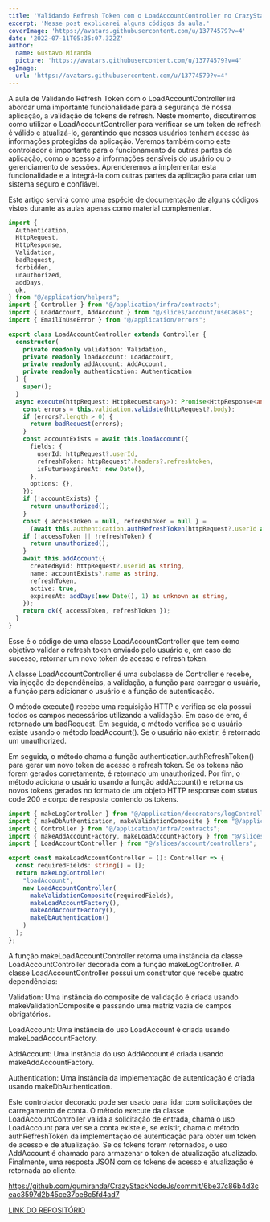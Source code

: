 ```yaml
---
title: 'Validando Refresh Token com o LoadAccountController no CrazyStack Node.js'
excerpt: 'Nesse post explicarei alguns códigos da aula.'
coverImage: 'https://avatars.githubusercontent.com/u/13774579?v=4'
date: '2022-07-11T05:35:07.322Z'
author:
  name: Gustavo Miranda
  picture: 'https://avatars.githubusercontent.com/u/13774579?v=4'
ogImage:
  url: 'https://avatars.githubusercontent.com/u/13774579?v=4'
---
```

A aula de Validando Refresh Token com o LoadAccountController irá abordar uma importante funcionalidade para a segurança de nossa aplicação, a validação de tokens de refresh. Neste momento, discutiremos como utilizar o LoadAccountController para verificar se um token de refresh é válido e atualizá-lo, garantindo que nossos usuários tenham acesso às informações protegidas da aplicação. Veremos também como este controlador é importante para o funcionamento de outras partes da aplicação, como o acesso a informações sensíveis do usuário ou o gerenciamento de sessões. Aprenderemos a implementar esta funcionalidade e a integrá-la com outras partes da aplicação para criar um sistema seguro e confiável.

Este artigo servirá como uma espécie de documentação de alguns códigos vistos durante as aulas apenas como material complementar.

```typescript
import {
  Authentication,
  HttpRequest,
  HttpResponse,
  Validation,
  badRequest,
  forbidden,
  unauthorized,
  addDays,
  ok,
} from "@/application/helpers";
import { Controller } from "@/application/infra/contracts";
import { LoadAccount, AddAccount } from "@/slices/account/useCases";
import { EmailInUseError } from "@/application/errors";

export class LoadAccountController extends Controller {
  constructor(
    private readonly validation: Validation,
    private readonly loadAccount: LoadAccount,
    private readonly addAccount: AddAccount,
    private readonly authentication: Authentication
  ) {
    super();
  }
  async execute(httpRequest: HttpRequest<any>): Promise<HttpResponse<any>> {
    const errors = this.validation.validate(httpRequest?.body);
    if (errors?.length > 0) {
      return badRequest(errors);
    }
    const accountExists = await this.loadAccount({
      fields: {
        userId: httpRequest?.userId,
        refreshToken: httpRequest?.headers?.refreshtoken,
        isFutureexpiresAt: new Date(),
      },
      options: {},
    });
    if (!accountExists) {
      return unauthorized();
    }
    const { accessToken = null, refreshToken = null } =
      (await this.authentication.authRefreshToken(httpRequest?.userId as string)) || {};
    if (!accessToken || !refreshToken) {
      return unauthorized();
    }
    await this.addAccount({
      createdById: httpRequest?.userId as string,
      name: accountExists?.name as string,
      refreshToken,
      active: true,
      expiresAt: addDays(new Date(), 1) as unknown as string,
    });
    return ok({ accessToken, refreshToken });
  }
}
``` 
Esse é o código de uma classe LoadAccountController que tem como objetivo validar o refresh token enviado pelo usuário e, em caso de sucesso, retornar um novo token de acesso e refresh token.

A classe LoadAccountController é uma subclasse de Controller e recebe, via injeção de dependências, a validação, a função para carregar o usuário, a função para adicionar o usuário e a função de autenticação.

O método execute() recebe uma requisição HTTP e verifica se ela possui todos os campos necessários utilizando a validação. Em caso de erro, é retornado um badRequest. Em seguida, o método verifica se o usuário existe usando o método loadAccount(). Se o usuário não existir, é retornado um unauthorized.

Em seguida, o método chama a função authentication.authRefreshToken() para gerar um novo token de acesso e refresh token. Se os tokens não forem gerados corretamente, é retornado um unauthorized. Por fim, o método adiciona o usuário usando a função addAccount() e retorna os novos tokens gerados no formato de um objeto HTTP response com status code 200 e corpo de resposta contendo os tokens.
```typescript
import { makeLogController } from "@/application/decorators/logControllerFactory";
import { makeDbAuthentication, makeValidationComposite } from "@/application/factories";
import { Controller } from "@/application/infra/contracts";
import { makeAddAccountFactory, makeLoadAccountFactory } from "@/slices/account/useCases";
import { LoadAccountController } from "@/slices/account/controllers";

export const makeLoadAccountController = (): Controller => {
  const requiredFields: string[] = [];
  return makeLogController(
    "loadAccount",
    new LoadAccountController(
      makeValidationComposite(requiredFields),
      makeLoadAccountFactory(),
      makeAddAccountFactory(),
      makeDbAuthentication()
    )
  );
};
``` 
 A função makeLoadAccountController retorna uma instância da classe LoadAccountController decorada com a função makeLogController. A classe LoadAccountController possui um construtor que recebe quatro dependências:

Validation: Uma instância do composite de validação é criada usando makeValidationComposite e passando uma matriz vazia de campos obrigatórios.

LoadAccount: Uma instância do uso LoadAccount é criada usando makeLoadAccountFactory.

AddAccount: Uma instância do uso AddAccount é criada usando makeAddAccountFactory.

Authentication: Uma instância da implementação de autenticação é criada usando makeDbAuthentication.

Este controlador decorado pode ser usado para lidar com solicitações de carregamento de conta. O método execute da classe LoadAccountController valida a solicitação de entrada, chama o uso LoadAccount para ver se a conta existe e, se existir, chama o método authRefreshToken da implementação de autenticação para obter um token de acesso e de atualização. Se os tokens forem retornados, o uso AddAccount é chamado para armazenar o token de atualização atualizado. Finalmente, uma resposta JSON com os tokens de acesso e atualização é retornada ao cliente.


https://github.com/gumiranda/CrazyStackNodeJs/commit/6be37c86b4d3ceac3597d2b45ce37be8c5fd4ad7


[LINK DO REPOSITÓRIO](https://github.com/gumiranda/CrazyStackNodeJs)